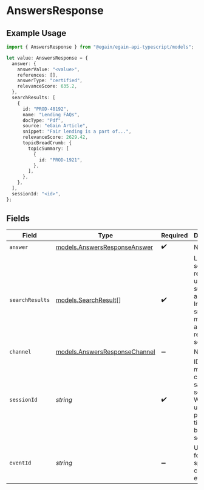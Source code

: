 # AnswersResponse

## Example Usage

```typescript
import { AnswersResponse } from "@egain/egain-api-typescript/models";

let value: AnswersResponse = {
  answer: {
    answerValue: "<value>",
    references: [],
    answerType: "certified",
    relevanceScore: 635.2,
  },
  searchResults: [
    {
      id: "PROD-48192",
      name: "Lending FAQs",
      docType: "Pdf",
      source: "eGain Article",
      snippet: "Fair lending is a part of...",
      relevanceScore: 2629.42,
      topicBreadCrumb: {
        topicSummary: [
          {
            id: "PROD-1921",
          },
        ],
      },
    },
  ],
  sessionId: "<id>",
};
```

## Fields

| Field                                                                                                              | Type                                                                                                               | Required                                                                                                           | Description                                                                                                        |
| ------------------------------------------------------------------------------------------------------------------ | ------------------------------------------------------------------------------------------------------------------ | ------------------------------------------------------------------------------------------------------------------ | ------------------------------------------------------------------------------------------------------------------ |
| `answer`                                                                                                           | [models.AnswersResponseAnswer](../models/answersresponseanswer.md)                                                 | :heavy_check_mark:                                                                                                 | N/A                                                                                                                |
| `searchResults`                                                                                                    | [models.SearchResult](../models/searchresult.md)[]                                                                 | :heavy_check_mark:                                                                                                 | List of top search results used to support the answer. Includes snippets, metadata, and relevance scores.          |
| `channel`                                                                                                          | [models.AnswersResponseChannel](../models/answersresponsechannel.md)                                               | :heavy_minus_sign:                                                                                                 | N/A                                                                                                                |
| `sessionId`                                                                                                        | *string*                                                                                                           | :heavy_check_mark:                                                                                                 | ID that ties multiple API calls to the same user session. Will be used as part of to tie events back to a session. |
| `eventId`                                                                                                          | *string*                                                                                                           | :heavy_minus_sign:                                                                                                 | Unique ID for this specific API call or event.                                                                     |